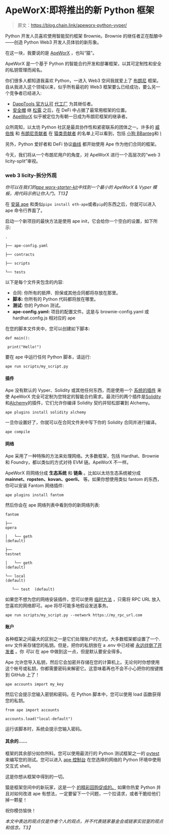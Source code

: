 # ApeWorX:即将推出的新 Python 框架

> 原文：<https://blog.chain.link/apeworx-python-vyper/>

Python 开发人员喜欢使用智能契约框架 Brownie。Brownie 的继任者正在酝酿中——创造 Python Web3 开发人员体验的新形象。

在这一块，我要说的是 [ApeWorX](https://www.apeworx.io/) ，也叫“猿”。

ApeWorX 是一个基于 Python 的智能合约开发和部署框架，以其可定制性和安全的私钥管理而闻名。

你们很多人都知道我喜欢 Python，一进入 Web3 空间我就爱上了 [布朗尼](https://github.com/eth-brownie/brownie) 框架。自从我进入这个领域以来，似乎所有最初的 Web3 框架要么已经成功，要么另一个竞争者已经进入:

*   [DappTools 官方认可](https://github.com/dapphub/dapptools/pull/927/files) [代工厂](https://github.com/foundry-rs/foundry) 为其继任者。
*   [安全帽](https://hardhat.org/) 继 [松露](https://trufflesuite.com/) 之后，在 DeFi 中占据了最常用框架的位置。
*   [ApeWorX](https://www.apeworx.io/) 似乎被定位为有朝一日成为布朗尼框架的继承者。

众所周知，以太坊 Python 社区是最具协作性和紧密联系的团体之一。许多的 [威伯族](https://vyper.readthedocs.io/en/stable/index.html) 和 [布朗尼贡献者](https://github.com/eth-brownie/brownie/graphs/contributors) 在 [猿类贡献者](https://github.com/ApeWorX/ape/graphs/contributors) 的名单上可以看到，包括 [小狗 B](https://github.com/fubuloubu)[Banteg](https://twitter.com/bantg)和 [)](https://github.com/skellet0r)

另外，Python 爱好者和 DeFi 协议[曲线](https://curve.fi/) 都开始使用 Ape 作为他们合同的框架。

今天，我们将从一个布朗尼用户的角度，对 ApeWorX 进行一个高层次的“web 3 licity-split”审视。

### web 3 licity-拆分外观

*你可以在我们的*[*ape worx-starter-kit*](https://github.com/smartcontractkit/apeworx-starter-kit)*中找到一个最小的 ApeWorX & Vyper 模板，用代码示例让你入门。T13】*

在 [安装 ape](https://docs.apeworx.io/ape/stable/userguides/quickstart.html#installation) 和类似`pipx install eth-ape`或者`pip`的东西之后，你就可以进入 ape 命令行界面了。

启动一个新项目的最快方法是使用 ape init，它会给你一个空白的设置，如下所示:

```
.

├── ape-config.yaml

├── contracts

├── scripts

└── tests
```

以下是每个文件夹包含的内容:

*   合同: 你所有的抵押、担保或其他合同都将存放在那里。
*   **脚本:** 你所有的 Python 代码都将放在哪里。
*   **测试:** 你的 Python 测试。
*   **ape-config.yaml:** 项目的配置文件。这是与 brownie-config.yaml 或 hardhat.config.js 相对应的 ape

在您的脚本文件夹中，您可以创建如下脚本:

```
def main():

 print("Hello!")
```

要在 ape 中运行任何 Python 脚本，请运行:

```
ape run scripts/my_script.py
```

#### **插件**

Ape 没有默认的 Vyper、Solidity 或其他任何东西，而是使用一个 [系统的插件](https://docs.apeworx.io/ape/stable/userguides/installing_plugins.html) 来使 ApeWorX 完全可定制为您特定的智能合约需求。最流行的两个插件是[Solidity](https://github.com/ApeWorX/ape-solidity)和[Alchemy](https://github.com/ApeWorX/ape-alchemy)的插件，它们允许你编译 Solidity 契约并轻松部署到 Alchemy。

```
ape plugins install solidity alchemy
```

一旦你设置好了，你就可以在合同文件夹中写下你的 Solidity 合同并进行编译。

```
ape compile
```

#### **网络**

Ape 采用了一种特殊的方法来处理网络。大多数框架，包括 Hardhat、Brownie 和 Foundry，都以类似的方式对待 EVM 链。ApeWorX 不一样。

ApeWorX 将网络分成 **生态系统** 和 **链条** 。比如以太坊生态系统被分成 **mainnet、ropsten、kovan、goerli、** 等。如果你想使用类似 fantom 的东西，你可以安装 Fantom 网络插件:

```
ape plugins install fantom
```

然后你会在 ape 网络列表中看到你的新网络列表:

```
fantom                                                                                                      

├── opera                                                                                                   

│   └── geth  (default)                                                                                     

├── testnet                                                                                                 

│   └── geth  (default)                                                                                     

└── local  (default)                                                                                        

   └── test  (default)
```

如果您不想为您的网络安装插件，您可以使用 [临时方法](https://docs.apeworx.io/ape/stable/userguides/networks.html#ad-hoc-network-connection) ，只需将 RPC URL 放入您喜欢的网络即可。ape 将尽可能多地假设发送事务。

```
ape run scripts/my_script.py --network https://my_rpc_url.com
```

#### **账户**

各种框架之间最大的区别之一是它们处理账户的方式。大多数框架都设置了一个. env 文件来存储您的私钥。但是，把你的私钥放在 a .env 中已经被 [永远绊倒了开发者](https://twitter.com/heyOnuoha/status/1522542744954191872) 。你 *可以* 在 ape 中做到这一点，但是默认要安全得多。

Ape 允许您导入私钥，然后它会加密并存储在您的计算机上。无论何时你想使用这个帐号或私钥，你都需要密码来解密它。这意味着再也不会不小心把你的按键推到 GitHub 上了！

```
ape accounts import my_key
```

然后它会提示您输入密钥和密码。在 Python 脚本中，您可以使用 load 函数获得您的私钥。

```
from ape import accounts

accounts.load("local-default")
```

运行该脚本时，系统会提示您输入密码。

#### **其余的……**

框架的其余部分如你所料。您可以使用最流行的 Python 测试框架之一的 [pytest](https://docs.pytest.org/en/7.1.x/) 来编写您的测试。您可以进入 [ape 控制台](https://docs.apeworx.io/ape/stable/commands/console.html) 在您选择的网络的 Python 环境中使用交互式 shell。

这是你想从框架中得到的一切。

猿是框架空间中的新玩家，这是一个 [的精彩回购促成的。](https://github.com/ApeWorX/ape/issues) 如果你热爱 Python 并且对如何改进 ape 有想法，一定要留下一个问题，一个拉请求，或者干脆给他们掉一颗星！

祝你模仿愉快！

*本文中表达的观点仅是作者个人的观点，并不代表链家基金会或链家实验室的观点和信念。T3】*